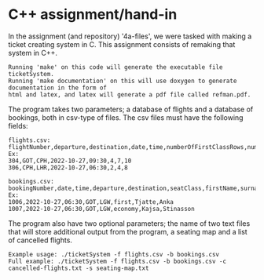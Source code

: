 # C++ assignment/hand-in

In the assignment (and repository) '4a-files', we were tasked with making a ticket creating system in C.
This assignment consists of remaking that system in C++.

```
Running 'make' on this code will generate the executable file ticketSystem.
Running 'make documentation' on this will use doxygen to generate documentation in the form of
html and latex, and latex will generate a pdf file called refman.pdf.
```

The program takes two parameters; a database of flights and a database of bookings, both in csv-type of files.
The csv files must have the following fields:

```
flights.csv: flightNumber,departure,destination,date,time,numberOfFirstClassRows,numberOfBusinessClassRows,numberOfEconomyClassRows
Ex:
304,GOT,CPH,2022-10-27,09:30,4,7,10
306,CPH,LHR,2022-10-27,06:30,2,4,8

bookings.csv: bookingNumber,date,time,departure,destination,seatClass,firstName,surname
Ex:
1006,2022-10-27,06:30,GOT,LGW,first,Tjatte,Anka
1007,2022-10-27,06:30,GOT,LGW,economy,Kajsa,Stinasson
```

The program also have two optional parameters; the name of two text files that will store additional output
from the program, a seating map and a list of cancelled flights.

```
Example usage: ./ticketSystem -f flights.csv -b bookings.csv
Full example: ./ticketSystem -f flights.csv -b bookings.csv -c cancelled-flights.txt -s seating-map.txt
```
